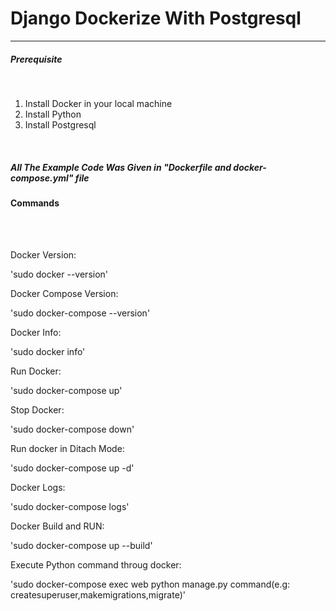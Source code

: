 <h1>Django Dockerize With Postgresql</h1>
<hr>
<h5>Prerequisite</h5>
<br>
<ol>
  <li>Install Docker in your local machine</li>
  <li>Install Python</li>
  <li>Install Postgresql</li>
</ol>
<br>
<h5>All The Example Code Was Given in "Dockerfile and docker-compose.yml" file</h5>
<h4>Commands</h4><br>
<br>
<p>Docker Version: </p> 'sudo docker --version'
<p>Docker Compose Version: </p> 'sudo docker-compose --version'
<p>Docker Info: </p> 'sudo docker info'
<p>Run Docker: </p> 'sudo docker-compose up'
<p>Stop Docker: </p> 'sudo docker-compose down'
<p>Run docker in Ditach Mode: </p> 'sudo docker-compose up -d'
<p>Docker Logs: </p> 'sudo docker-compose logs'
<p>Docker Build and RUN: </p> 'sudo docker-compose up --build'
<p>Execute Python command throug docker: </p> 'sudo docker-compose exec web python manage.py command(e.g: createsuperuser,makemigrations,migrate)'